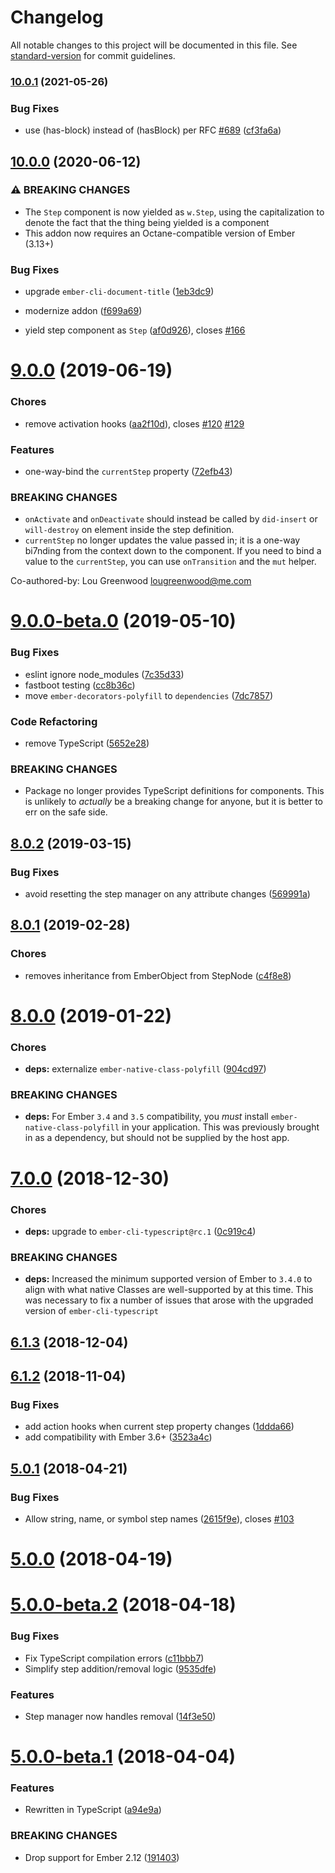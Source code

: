 # Changelog

All notable changes to this project will be documented in this file. See [standard-version](https://github.com/conventional-changelog/standard-version) for commit guidelines.

### [10.0.1](https://github.com/alexlafroscia/ember-steps/compare/v10.0.0...v10.0.1) (2021-05-26)

### Bug Fixes

- use (has-block) instead of (hasBlock) per RFC [#689](https://github.com/alexlafroscia/ember-steps/issues/689) ([cf3fa6a](https://github.com/alexlafroscia/ember-steps/commit/cf3fa6a225dd87c9ca1f09fe505ba7b400e33097))

## [10.0.0](https://github.com/alexlafroscia/ember-steps/compare/v9.0.0...v10.0.0) (2020-06-12)

### ⚠ BREAKING CHANGES

- The `Step` component is now yielded as `w.Step`, using the capitalization to denote the fact that the thing being yielded is a component
- This addon now requires an Octane-compatible version of Ember (3.13+)

### Bug Fixes

- upgrade `ember-cli-document-title` ([1eb3dc9](https://github.com/alexlafroscia/ember-steps/commit/1eb3dc9e96da008d0360df069a05b9f3b6a2046e))

- modernize addon ([f699a69](https://github.com/alexlafroscia/ember-steps/commit/f699a69553a862b380cd6a9b606949a22111ae63))
- yield step component as `Step` ([af0d926](https://github.com/alexlafroscia/ember-steps/commit/af0d9261307a6169692985ec04436e0783c95a72)), closes [#166](https://github.com/alexlafroscia/ember-steps/issues/166)

<a name="9.0.0"></a>

# [9.0.0](https://github.com/alexlafroscia/ember-steps/compare/v9.0.0-beta.0...v9.0.0) (2019-06-19)

### Chores

- remove activation hooks ([aa2f10d](https://github.com/alexlafroscia/ember-steps/commit/aa2f10d)), closes [#120](https://github.com/alexlafroscia/ember-steps/issues/120) [#129](https://github.com/alexlafroscia/ember-steps/issues/129)

### Features

- one-way-bind the `currentStep` property ([72efb43](https://github.com/alexlafroscia/ember-steps/commit/72efb43))

### BREAKING CHANGES

- `onActivate` and `onDeactivate` should instead be called by `did-insert` or `will-destroy` on element inside the step definition.
- `currentStep` no longer updates the value passed in; it is a one-way bi7nding from
  the context down to the component. If you need to bind a value to the `currentStep`, you can use
  `onTransition` and the `mut` helper.

Co-authored-by: Lou Greenwood <lougreenwood@me.com>

<a name="9.0.0-beta.0"></a>

# [9.0.0-beta.0](https://github.com/alexlafroscia/ember-steps/compare/v8.0.2...v9.0.0-beta.0) (2019-05-10)

### Bug Fixes

- eslint ignore node_modules ([7c35d33](https://github.com/alexlafroscia/ember-steps/commit/7c35d33))
- fastboot testing ([cc8b36c](https://github.com/alexlafroscia/ember-steps/commit/cc8b36c))
- move `ember-decorators-polyfill` to `dependencies` ([7dc7857](https://github.com/alexlafroscia/ember-steps/commit/7dc7857))

### Code Refactoring

- remove TypeScript ([5652e28](https://github.com/alexlafroscia/ember-steps/commit/5652e28))

### BREAKING CHANGES

- Package no longer provides TypeScript definitions for
  components. This is unlikely to _actually_ be a breaking change for
  anyone, but it is better to err on the safe side.

<a name="8.0.2"></a>

## [8.0.2](https://github.com/alexlafroscia/ember-steps/compare/v8.0.1...v8.0.2) (2019-03-15)

### Bug Fixes

- avoid resetting the step manager on any attribute changes ([569991a](https://github.com/alexlafroscia/ember-steps/commit/569991a))

<a name="8.0.1"></a>

## [8.0.1](https://github.com/alexlafroscia/ember-steps/compare/v8.0.0...v8.0.1) (2019-02-28)

### Chores

- removes inheritance from EmberObject from StepNode ([c4f8e8](https://github.com/alexlafroscia/ember-steps/commit/c4f8e8))

<a name="8.0.0"></a>

# [8.0.0](https://github.com/alexlafroscia/ember-steps/compare/v7.0.0...v8.0.0) (2019-01-22)

### Chores

- **deps:** externalize `ember-native-class-polyfill` ([904cd97](https://github.com/alexlafroscia/ember-steps/commit/904cd97))

### BREAKING CHANGES

- **deps:** For Ember `3.4` and `3.5` compatibility, you _must_ install `ember-native-class-polyfill` in your application. This was previously brought in as a dependency, but should not be supplied by the host app.

<a name="7.0.0"></a>

# [7.0.0](https://github.com/alexlafroscia/ember-steps/compare/v6.1.3...v7.0.0) (2018-12-30)

### Chores

- **deps:** upgrade to `ember-cli-typescript@rc.1` ([0c919c4](https://github.com/alexlafroscia/ember-steps/commit/0c919c4))

### BREAKING CHANGES

- **deps:** Increased the minimum supported version of Ember to
  `3.4.0` to align with what native Classes are well-supported by at
  this time. This was necessary to fix a number of issues that arose
  with the upgraded version of `ember-cli-typescript`

<a name="6.1.3"></a>

## [6.1.3](https://github.com/alexlafroscia/ember-steps/compare/v6.1.2...v6.1.3) (2018-12-04)

<a name="6.1.2"></a>

## [6.1.2](https://github.com/alexlafroscia/ember-steps/compare/v6.1.1...v6.1.2) (2018-11-04)

### Bug Fixes

- add action hooks when current step property changes ([1ddda66](https://github.com/alexlafroscia/ember-steps/commit/1ddda66))
- add compatibility with Ember 3.6+ ([3523a4c](https://github.com/alexlafroscia/ember-steps/commit/3523a4c))

<a name="5.0.1"></a>

## [5.0.1](https://github.com/alexlafroscia/ember-steps/compare/v5.0.0...v5.0.1) (2018-04-21)

### Bug Fixes

- Allow string, name, or symbol step names ([2615f9e](https://github.com/alexlafroscia/ember-steps/commit/2615f9e)), closes [#103](https://github.com/alexlafroscia/ember-steps/issues/103)

<a name="5.0.0"></a>

# [5.0.0](https://github.com/alexlafroscia/ember-steps/compare/v5.0.0-beta.2...v5.0.0) (2018-04-19)

<a name="5.0.0-beta.2"></a>

# [5.0.0-beta.2](https://github.com/alexlafroscia/ember-steps/compare/v5.0.0-beta.1...v5.0.0-beta.2) (2018-04-18)

### Bug Fixes

- Fix TypeScript compilation errors ([c11bbb7](https://github.com/alexlafroscia/ember-steps/commit/c11bbb7))
- Simplify step addition/removal logic ([9535dfe](https://github.com/alexlafroscia/ember-steps/commit/9535dfe))

### Features

- Step manager now handles removal ([14f3e50](https://github.com/alexlafroscia/ember-steps/commit/14f3e50))

<a name="5.0.0-beta.1"></a>

# [5.0.0-beta.1](https://github.com/alexlafroscia/ember-steps/compare/v4.0.0...v5.0.0-beta.1) (2018-04-04)

### Features

- Rewritten in TypeScript ([a94e9a](https://github.com/alexlafroscia/ember-steps/commit/a94e9a))

### BREAKING CHANGES

- Drop support for Ember 2.12 ([191403](https://github.com/alexlafroscia/ember-steps/commit/191403))
